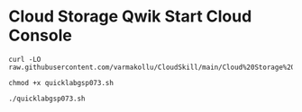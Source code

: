 # Cloud Storage Qwik Start Cloud Console

```
curl -LO raw.githubusercontent.com/varmakollu/CloudSkill/main/Cloud%20Storage%20Qwik%20Start%20Cloud%20Console/quicklabgsp073.sh

chmod +x quicklabgsp073.sh

./quicklabgsp073.sh

```
